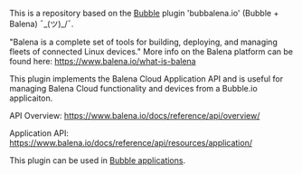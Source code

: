 This is a repository based on the [Bubble](https://bubble.io) plugin 'bubbalena.io' (Bubble + Balena) ¯\_(ツ)_/¯.

"Balena is a complete set of tools for building, deploying, and managing fleets of connected Linux devices." More info on the Balena platform can be found here:
https://www.balena.io/what-is-balena 

This plugin implements the Balena Cloud Application API and is useful for managing Balena Cloud functionality and devices from a Bubble.io applicaiton. 

API Overview: https://www.balena.io/docs/reference/api/overview/

Application API: https://www.balena.io/docs/reference/api/resources/application/

This plugin can be used in [Bubble applications](https://bubble.io).
